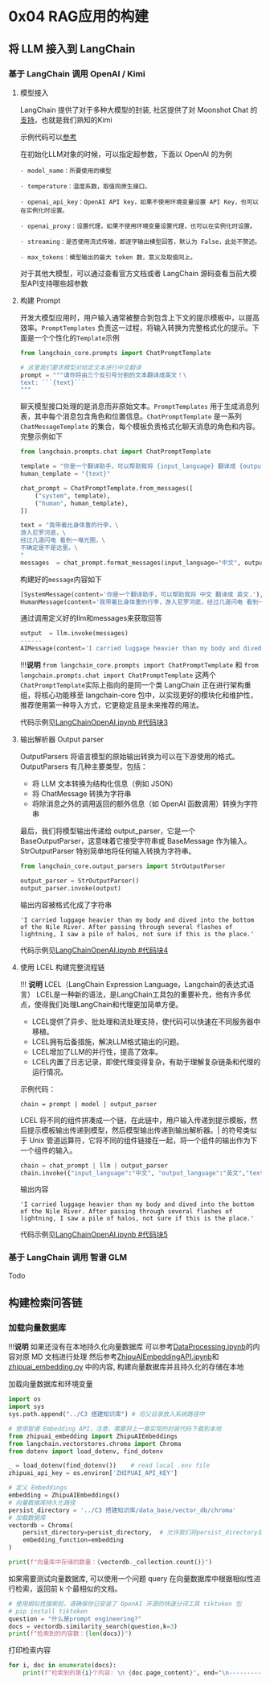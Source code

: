 # 0x04 RAG应用的构建

## 将 LLM 接入到 LangChain

### 基于 LangChain 调用 OpenAI / Kimi

1. 模型接入

    LangChain 提供了对于多种大模型的封装, 社区提供了对 Moonshot Chat 的[支持](https://python.langchain.com/docs/integrations/llms/moonshot/#related)，也就是我们熟知的Kimi

    示例代码可以[参考](../Code/LangChainOpenAI.ipynb)

    在初始化LLM对象的时候，可以指定超参数，下面以 OpenAI 的为例

    ```plaintext
    · model_name：所要使用的模型

    · temperature：温度系数，取值同原生接口。

    · openai_api_key：OpenAI API key，如果不使用环境变量设置 API Key，也可以在实例化时设置。

    · openai_proxy：设置代理，如果不使用环境变量设置代理，也可以在实例化时设置。

    · streaming：是否使用流式传输，即逐字输出模型回答，默认为 False，此处不赘述。

    · max_tokens：模型输出的最大 token 数，意义及取值同上。
    ```

    对于其他大模型，可以通过查看官方文档或者 LangChain 源码查看当前大模型API支持哪些超参数

2. 构建 Prompt

    开发大模型应用时，用户输入通常被整合到包含上下文的提示模板中，以提高效率。`PromptTemplates` 负责这一过程，将输入转换为完整格式化的提示。下面是一个个性化的`Template`示例

    ```python
    from langchain_core.prompts import ChatPromptTemplate

    # 这里我们要求模型对给定文本进行中文翻译
    prompt = """请你将由三个反引号分割的文本翻译成英文！\
    text: ```{text}```
    """
    ```

    聊天模型接口处理的是消息而非原始文本。`PromptTemplates` 用于生成消息列表，其中每个消息包含角色和位置信息。`ChatPromptTemplate` 是一系列 `ChatMessageTemplate` 的集合，每个模板负责格式化聊天消息的角色和内容。完整示例如下

    ```python
    from langchain.prompts.chat import ChatPromptTemplate

    template = "你是一个翻译助手，可以帮助我将 {input_language} 翻译成 {output_language}."
    human_template = "{text}"

    chat_prompt = ChatPromptTemplate.from_messages([
        ("system", template),
        ("human", human_template),
    ])

    text = "我带着比身体重的行李，\
    游入尼罗河底，\
    经过几道闪电 看到一堆光圈，\
    不确定是不是这里。\
    "
    messages  = chat_prompt.format_messages(input_language="中文", output_language="英文", text=text)
    ```

    构建好的`message`内容如下

    ```python
    [SystemMessage(content='你是一个翻译助手，可以帮助我将 中文 翻译成 英文.'),
    HumanMessage(content='我带着比身体重的行李，游入尼罗河底，经过几道闪电 看到一堆光圈，不确定是不是这里。')]
    ```

    通过调用定义好的llm和messages来获取回答

    ```python
    output  = llm.invoke(messages)
    ------
    AIMessage(content='I carried luggage heavier than my body and dived into the bottom of the Nile River. After passing through several flashes of lightning, I saw a pile of halos, not sure if this is the place.')
    ```

    !!!**说明**
        `from langchain_core.prompts import ChatPromptTemplate` 和
        `from langchain.prompts.chat import ChatPromptTemplate` 这两个`ChatPromptTemplate`实际上指向的是同一个类
        LangChain 正在进行架构重组，将核心功能移至 langchain-core 包中，以实现更好的模块化和维护性，推荐使用第一种导入方式，它更稳定且是未来推荐的用法。

    代码示例见[LangChainOpenAI.ipynb #代码块3](..\Code\LangChainOpenAI.ipynb)

3. 输出解析器 Output parser

    OutputParsers 将语言模型的原始输出转换为可以在下游使用的格式。 OutputParsers 有几种主要类型，包括：
    * 将 LLM 文本转换为结构化信息（例如 JSON）
    * 将 ChatMessage 转换为字符串
    * 将除消息之外的调用返回的额外信息（如 OpenAI 函数调用）转换为字符串

    最后，我们将模型输出传递给 output_parser，它是一个 BaseOutputParser，这意味着它接受字符串或 BaseMessage 作为输入。 StrOutputParser 特别简单地将任何输入转换为字符串。

    ```python
    from langchain_core.output_parsers import StrOutputParser

    output_parser = StrOutputParser()
    output_parser.invoke(output)
    ```

    输出内容被格式化成了字符串

    ```plaintext
    'I carried luggage heavier than my body and dived into the bottom of the Nile River. After passing through several flashes of lightning, I saw a pile of halos, not sure if this is the place.'
    ```

    代码示例见[LangChainOpenAI.ipynb #代码块4](..\Code\LangChainOpenAI.ipynb)

4. 使用 LCEL 构建完整流程链

    !!! **说明**
        LCEL（LangChain Expression Language，Langchain的表达式语言）
        LCEL是一种新的语法，是LangChain工具包的重要补充，他有许多优点，使得我们处理LangChain和代理更加简单方便。

    * LCEL提供了异步、批处理和流处理支持，使代码可以快速在不同服务器中移植。
    * LCEL拥有后备措施，解决LLM格式输出的问题。
    * LCEL增加了LLM的并行性，提高了效率。
    * LCEL内置了日志记录，即使代理变得复杂，有助于理解复杂链条和代理的运行情况。

    示例代码：

    `chain = prompt | model | output_parser`

    LCEL 将不同的组件拼凑成一个链，在此链中，用户输入传递到提示模板，然后提示模板输出传递到模型，然后模型输出传递到输出解析器。| 的符号类似于 Unix 管道运算符，它将不同的组件链接在一起，将一个组件的输出作为下一个组件的输入。

    ```python
    chain = chat_prompt | llm | output_parser
    chain.invoke({"input_language":"中文", "output_language":"英文","text": text})
    ```

    输出内容

    ```plaintext
    'I carried luggage heavier than my body and dived into the bottom of the Nile River. After passing through several flashes of lightning, I saw a pile of halos, not sure if this is the place.'
    ```

    代码示例见[LangChainOpenAI.ipynb #代码块5](..\Code\LangChainOpenAI.ipynb)

### 基于 LangChain 调用 智谱 GLM

Todo

## 构建检索问答链

### 加载向量数据库

!!!**说明**
    如果还没有在本地持久化向量数据库
    可以参考[DataProcessing.ipynb](../Code/DataProcessing.ipynb)的内容对原 MD 文档进行处理
    然后参考[ZhipuAIEmbeddingAPI.ipynb](../Code/ZhipuAIEmbeddingAPI.ipynb)和[zhipuai_embedding.py](../Code/zhipuai_embedding.py)
    中的内容, 构建向量数据库并且持久化的存储在本地

加载向量数据库和环境变量

```python
import os
import sys
sys.path.append("../C3 搭建知识库") # 将父目录放入系统路径中

# 使用智谱 Embedding API，注意，需要将上一章实现的封装代码下载到本地
from zhipuai_embedding import ZhipuAIEmbeddings
from langchain.vectorstores.chroma import Chroma
from dotenv import load_dotenv, find_dotenv

_ = load_dotenv(find_dotenv())    # read local .env file
zhipuai_api_key = os.environ['ZHIPUAI_API_KEY']

# 定义 Embeddings
embedding = ZhipuAIEmbeddings()
# 向量数据库持久化路径
persist_directory = '../C3 搭建知识库/data_base/vector_db/chroma'
# 加载数据库
vectordb = Chroma(
    persist_directory=persist_directory,  # 允许我们将persist_directory目录保存到磁盘上
    embedding_function=embedding
)

print(f"向量库中存储的数量：{vectordb._collection.count()}")
```

如果需要测试向量数据库, 可以使用一个问题 query 在向量数据库中根据相似性进行检索，返回前 k 个最相似的文档。

```python
# 使用相似性搜索前，请确保你已安装了 OpenAI 开源的快速分词工具 tiktoken 包
# pip install tiktoken
question = "什么是prompt engineering?"
docs = vectordb.similarity_search(question,k=3)
print(f"检索到的内容数：{len(docs)}")
```

打印检索内容

```python
for i, doc in enumerate(docs):
    print(f"检索到的第{i}个内容: \n {doc.page_content}", end="\n-----------------------------------------------------\n")
```
